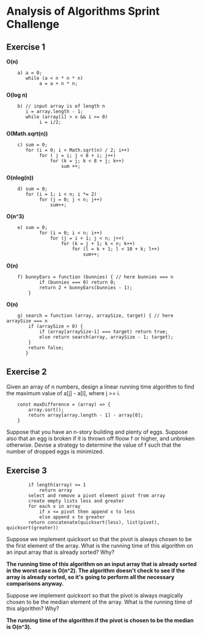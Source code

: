# Analysis of Algorithms Sprint Challenge

## Exercise 1

**O(n)**
```
	a) a = 0;
	   while (a < n * n * n)
	   		a = a + n * n;
```

**O(log n)**
```
	b) // input array is of length n
	   i = array.length - 1;
	   while (array[i] > x && i >= 0)
	   		i = i/2;
```

**O(Math.sqrt(n))**
```
	c) sum = 0;
	   for (i = 0; i < Math.sqrt(n) / 2; i++)
	   		for ( j = i; j < 8 + i; j++) 
	   			for (k = j; k < 8 + j; k++)
	   				sum ++;
```


**O(nlog(n))**
```
	d) sum = 0;
	   for (i = 1; i < n; i *= 2)
	   		for (j = 0; j < n; j++)
	   			sum++;
```

**O(n^3)**
```
	e) sum = 0;
			for (i = 0; i < n; i++)
				for (j = i + 1; j < n; j++)
					for (k = j + 1; k < n; k++)
						for (l = k + 1; l < 10 + k; l++)
							sum++;
```

**O(n)**
```
	f) bunnyEars = function (bunnies) { // here bunnies === n
			if (bunnies === 0) return 0;
			return 2 + bunnyEars(bunnies - 1);
		}
```

**O(n)**
```
	g) search = function (array, arraySize, target) { // here arraySize === n
		if (arraySize > 0) {
			if (array[arraySize-1] === target) return true;
			else return search(array, arraySize - 1; target);
		}
		return false;
	   }
```



## Exercise 2

Given an array of n numbers, design a linear running time algorithm to find the maximum value of 
a[j] - a[i], where j >= i.

```
	const maxDifference = (array) => {
		array.sort();
		return array[array.length - 1] - array[0];
	}
```

Suppose that you have an n-story building and plenty of eggs. Suppose also that an egg is broken if it
is thrown off floow f or higher, and unbroken otherwise. Devise a strategy to determine the value of f 
such that the number of dropped eggs is minimized.

## Exercise 3

```function quicksort(array)
		if length(array) <= 1
			return array
		select and remove a pivot element pivot from array
		create empty lists less and greater
		for each x in array
			if x <= pivot then append x to less
			else append x to greater
		return concatenate(quicksort(less), list(pivot), quicksort(greater))
```

Suppose we implement quicksort so that the pivot is always chosen to be the first element
of the array. What is the running time of this algorithm on an input array that is already
sorted? Why?

**The running time of this algorithm on an input array that is already sorted in the worst case is O(n^2). The algorithm doesn't check to see if the array is already sorted, so it's going to perform all the necessary comparisons anyway.**

Suppose we implement quicksort so that the pivot is always magically chosen to be the median 
element of the array. What is the running time of this algorithm? Why?

**The running time of the algorithm if the pivot is chosen to be the median is O(n^3).**
